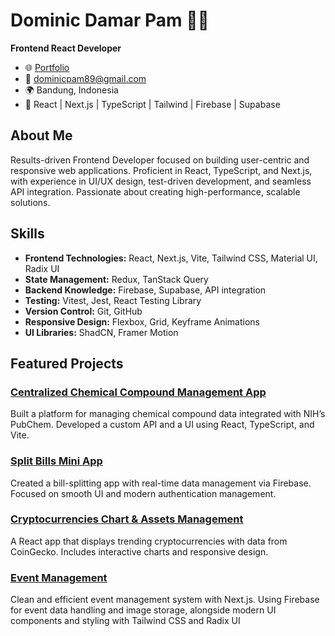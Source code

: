 # Dominic Damar Pam 👨‍💻

**Frontend React Developer**

-  🌐 [Portfolio](https://github.com/dominicpam89)
-  📧 dominicpam89@gmail.com
-  🌍 Bandung, Indonesia
-  🔧 React | Next.js | TypeScript | Tailwind | Firebase | Supabase

## About Me

Results-driven Frontend Developer focused on building user-centric and responsive web applications. Proficient in React, TypeScript, and Next.js, with experience in UI/UX design, test-driven development, and seamless API integration. Passionate about creating high-performance, scalable solutions.

## Skills

-  **Frontend Technologies:** React, Next.js, Vite, Tailwind CSS, Material UI, Radix UI
-  **State Management:** Redux, TanStack Query
-  **Backend Knowledge:** Firebase, Supabase, API integration
-  **Testing:** Vitest, Jest, React Testing Library
-  **Version Control:** Git, GitHub
-  **Responsive Design:** Flexbox, Grid, Keyframe Animations
-  **UI Libraries:** ShadCN, Framer Motion

## Featured Projects

### [Centralized Chemical Compound Management App](https://github.com/dominicpam89/chem-data-handler)

Built a platform for managing chemical compound data integrated with NIH’s PubChem. Developed a custom API and a UI using React, TypeScript, and Vite.

### [Split Bills Mini App](https://github.com/dominicpam89/showcase-01-sillyfriendsdining)

Created a bill-splitting app with real-time data management via Firebase. Focused on smooth UI and modern authentication management.

### [Cryptocurrencies Chart & Assets Management](https://github.com/dominicpam89/showcase-02-billionare-wannabe)

A React app that displays trending cryptocurrencies with data from CoinGecko. Includes interactive charts and responsive design.

### [Event Management](https://github.com/dominicpam89/showcase-03-whywouldattend)

Clean and efficient event management system with Next.js. Using Firebase for event data handling and image storage, alongside modern UI components and styling with Tailwind CSS and Radix UI
